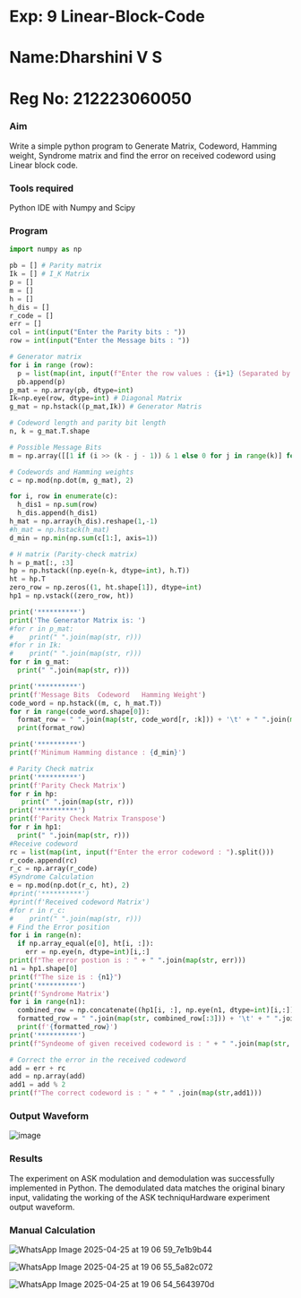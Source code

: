 # Exp: 9 Linear-Block-Code
# Name:Dharshini V S
# Reg No: 212223060050

### Aim

Write a simple python program to Generate Matrix, Codeword, Hamming weight, Syndrome matrix and find the error on received codeword using Linear block code. 

### Tools required

Python IDE with Numpy and Scipy

### Program
```python
import numpy as np

pb = [] # Parity matrix
Ik = [] # I_K Matrix
p = []
m = []
h = []
h_dis = []
r_code = []
err = []
col = int(input("Enter the Parity bits : "))
row = int(input("Enter the Message bits : "))

# Generator matrix
for i in range (row):
  p = list(map(int, input(f"Enter the row values : {i+1} (Separated by space) : ").split())) 
  pb.append(p)
p_mat = np.array(pb, dtype=int)
Ik=np.eye(row, dtype=int) # Diagonal Matrix
g_mat = np.hstack((p_mat,Ik)) # Generator Matris

# Codeword length and parity bit length
n, k = g_mat.T.shape

# Possible Message Bits
m = np.array([[1 if (i >> (k - j - 1)) & 1 else 0 for j in range(k)] for i in range(2**k)])

# Codewords and Hamming weights
c = np.mod(np.dot(m, g_mat), 2)

for i, row in enumerate(c):
  h_dis1 = np.sum(row) 
  h_dis.append(h_dis1)
h_mat = np.array(h_dis).reshape(1,-1)
#h_mat = np.hstack(h_mat)
d_min = np.min(np.sum(c[1:], axis=1))

# H matrix (Parity-check matrix)
h = p_mat[:, :3]
hp = np.hstack((np.eye(n-k, dtype=int), h.T))
ht = hp.T
zero_row = np.zeros((1, ht.shape[1]), dtype=int) 
hp1 = np.vstack((zero_row, ht))

print('**********')
print('The Generator Matrix is: ')
#for r in p_mat: 
#    print(" ".join(map(str, r)))
#for r in Ik: 
#    print(" ".join(map(str, r)))
for r in g_mat: 
  print(" ".join(map(str, r)))

print('**********')
print(f'Message Bits  Codeword   Hamming Weight')
code_word = np.hstack((m, c, h_mat.T))
for r in range(code_word.shape[0]):
  format_row = " ".join(map(str, code_word[r, :k])) + '\t' + " ".join(map(str, code_word[r, k:n+k])) + '\t' + str(code_word[r, -1])
  print(format_row)

print('**********')
print(f'Minimum Hamming distance : {d_min}')

# Parity Check matrix
print('**********')
print(f'Parity Check Matrix')
for r in hp:
   print(" ".join(map(str, r)))
print('**********')
print(f'Parity Check Matrix Transpose')
for r in hp1:
  print(" ".join(map(str, r)))
#Receive codeword
rc = list(map(int, input(f"Enter the error codeword : ").split()))
r_code.append(rc)
r_c = np.array(r_code)
#Syndrome Calculation
e = np.mod(np.dot(r_c, ht), 2)
#print('**********')
#print(f'Received codeword Matrix')
#for r in r_c:
#    print(" ".join(map(str, r)))
# Find the Error position
for i in range(n):
  if np.array_equal(e[0], ht[i, :]):
    err = np.eye(n, dtype=int)[i,:]
print(f"The error postion is : " + " ".join(map(str, err)))
n1 = hp1.shape[0]
print(f"The size is : {n1}")
print('**********')
print(f'Syndrome Matrix')
for i in range(n1):
  combined_row = np.concatenate((hp1[i, :], np.eye(n1, dtype=int)[i,:]))
  formatted_row = " ".join(map(str, combined_row[:3])) + '\t' + " ".join(map(str, combined_row[k:]))
  print(f'{formatted_row}')
print('**********')
print(f"Syndeome of given received codeword is : " + " ".join(map(str, e[0])))

# Correct the error in the received codeword
add = err + rc
add = np.array(add)
add1 = add % 2
print(f"The correct codeword is : " + " " .join(map(str,add1)))
```
### Output Waveform

![image](https://github.com/user-attachments/assets/953dd53d-6e45-47b0-9b36-8b12b1381633)

### Results

The experiment on ASK modulation and demodulation was successfully implemented in Python. The demodulated data matches the original binary input, validating the working of the ASK techniquHardware experiment 
output waveform.

### Manual Calculation
![WhatsApp Image 2025-04-25 at 19 06 59_7e1b9b44](https://github.com/user-attachments/assets/ea8b52a1-2dca-4676-884b-b4b69c30470f)

![WhatsApp Image 2025-04-25 at 19 06 55_5a82c072](https://github.com/user-attachments/assets/a4317dcc-54e5-485e-9281-e8d5fc02644b)

![WhatsApp Image 2025-04-25 at 19 06 54_5643970d](https://github.com/user-attachments/assets/f53b0f52-d52b-405a-ab3b-13b58f6786d0)









